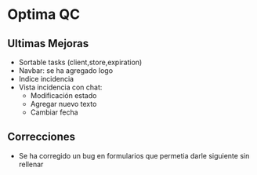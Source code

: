 # Optima QC

## Ultimas Mejoras
- Sortable tasks (client,store,expiration)
- Navbar: se ha agregado logo
- Indice incidencia
- Vista incidencia con chat:
    - Modificación estado
    - Agregar nuevo texto
    - Cambiar fecha

## Correcciones
- Se ha corregido un bug en formularios que permetia darle siguiente sin rellenar